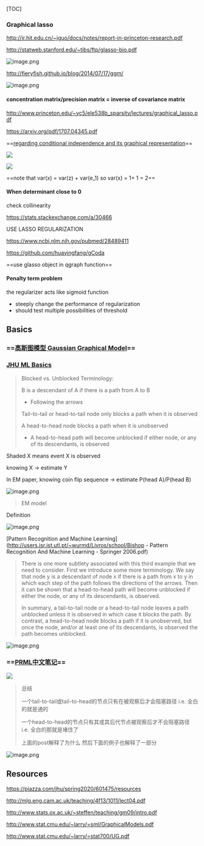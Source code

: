 [TOC]



### Graphical lasso

http://ir.hit.edu.cn/~jguo/docs/notes/report-in-princeton-research.pdf

http://statweb.stanford.edu/~tibs/ftp/glasso-bio.pdf

![image.png](https://i.loli.net/2020/05/11/c5KQtlf6gARkHEN.png)

http://fieryfish.github.io/blog/2014/07/17/ggm/

![image.png](https://i.loli.net/2020/05/07/pHNzxXjFeMULQAt.png)



#### concentration matrix/precision matrix = inverse of covariance matrix

http://www.princeton.edu/~yc5/ele538b_sparsity/lectures/graphical_lasso.pdf

https://arxiv.org/pdf/1707.04345.pdf



==[regarding conditional independence and its graphical representation](https://stats.stackexchange.com/a/73730)==

![](https://i.stack.imgur.com/EftcN.png)





![](https://i.stack.imgur.com/NJ4gb.png)



==note that var(x) = var(z) + var(e_1) so var(x) = 1+ 1 = 2==



#### When determinant close to 0

check collinearity

https://stats.stackexchange.com/a/30466

USE LASSO REGULARIZATION

https://www.ncbi.nlm.nih.gov/pubmed/28489411

https://github.com/huayingfang/gCoda

==use glasso object in qgraph function==



#### Penalty term problem

the regularizer acts like sigmoid function

- steeply change the performance of regularization
- should test multiple possibilities of threshold













## Basics

### ==[高斯图模型 Gaussian Graphical Model](http://fieryfish.github.io/blog/2014/07/17/ggm/)==



### [JHU ML Basics](https://piazza.com/jhu/spring2020/601475/resources)



> Blocked vs. Unblocked Terminology: 
>
> B is a descendant of A if there is a path from A to B
>
> * Following the arrows 
>
> Tail-to-tail or head-to-tail node only blocks a path when it is observed 
>
> A head-to-head node blocks a path when it is unobserved 
>
> * A head-to-head path will become unblocked if either node, or any of its descendants, is observed



Shaded X means event X is observed

knowing X -> estimate Y

In EM paper, knowing coin flip sequence -> estimate P(head A)/P(head B)

![image.png](https://i.loli.net/2020/05/05/cgjJpeGDTOuyU8W.png)

>  EM model



Definition

![image.png](https://i.loli.net/2020/01/16/2A85qDoBkvyrPZT.png)



[Pattern Recognition and Machine Learning](http://users.isr.ist.utl.pt/~wurmd/Livros/school/Bishop - Pattern Recognition And Machine Learning - Springer  2006.pdf)

> There is one more subtlety associated with this third example that we need to consider. First we introduce some more terminology. We say that node y is a descendant of node x if there is a path from x to y in which each step of the path follows the directions of the arrows. Then it can be shown that a head-to-head path will become unblocked if either the node, or any of its descendants, is observed.
>
> 
>
> In summary, a tail-to-tail node or a head-to-tail node leaves a path unblocked unless it is observed in which case it blocks the path. By contrast, a head-to-head node blocks a path if it is unobserved, but once the node, and/or at least one of its descendants, is observed the path becomes unblocked.



![image.png](https://i.loli.net/2020/01/16/gj6qBabXHhEAuIp.png)



### ==[PRML中文笔记](https://keson96.github.io/2017/02/23/2017-02-23-Conditional-Independence/)==







![](http://i.imgur.com/4hwGsGc.png)



> 总结
>
> 一个tail-to-tail或tail-to-head的节点只有在被观察后才会阻塞路径 i.e. 全白的就是通的
>
> 一个head-to-head的节点只有其或其后代节点被观察后才不会阻塞路径 i.e. 全白的那就是堵住了
>
> 上面的post解释了为什么 然后下面的例子也解释了一部分



![image.png](https://i.loli.net/2020/05/05/KNtmXiGMFVu1lCq.png)





## Resources

https://piazza.com/jhu/spring2020/601475/resources





http://mlg.eng.cam.ac.uk/teaching/4f13/1011/lect04.pdf

http://www.stats.ox.ac.uk/~steffen/teaching/gm09/intro.pdf

http://www.stat.cmu.edu/~larry/=sml/GraphicalModels.pdf

http://www.stat.cmu.edu/~larry/=stat700/UG.pdf